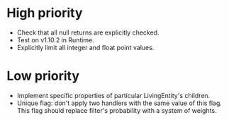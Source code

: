 # High priority
- Check that all null returns are explicitly checked.
- Test on v1.10.2 in Runtime.
- Explicitly limit all integer and float point values.

# Low priority
- Implement specific properties of particular LivingEntity's children.
- Unique flag: don't apply two handlers with the same value of this
flag. This flag should replace filter's probability with a system of
 weights.